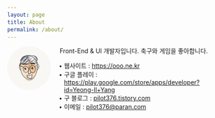 ```yaml
---
layout: page
title: About
permalink: /about/
---
```


<style>
	.area-profile {position:relative;min-height:100px;padding-left:120px;margin-bottom:50px;}
	.area-profile img {position:absolute;top:0;left:0;border-radius: 100px;}
    .area-profile ul {padding:0;margin:0;list-style: none;}
    .area-profile li {position:relative;padding:0 0 0 10px;margin:0;list-style: none;}
    .area-profile li:after {content: "";position:absolute;top:10px;left:0; width: 4px;height:4px;background:#000;border-radius: 4px;}
</style>

<div class="area-profile">
	<img src="/assets/img/profile.png" alt="프로필 이미지" width="100" height="100">
    <p>Front-End & UI 개발자입니다. 축구와 게임을 좋아합니다.</p>
    <ul>
        <li>웹사이트 : <a href="https://ooo.ne.kr">https://ooo.ne.kr</a></li>
	<li>구글 플레이 : <a href="https://play.google.com/store/apps/developer?id=Yeong-Il+Yang">https://play.google.com/store/apps/developer?id=Yeong-Il+Yang</a></li>
        <li>구 블로그 : <a href="https://pilot376.tistory.com">pilot376.tistory.com</a></li>
        <li>이메일 : <a href="mailto:pilot376@paran.com">pilot376@paran.com</a></li>
    </ul>
</div>
